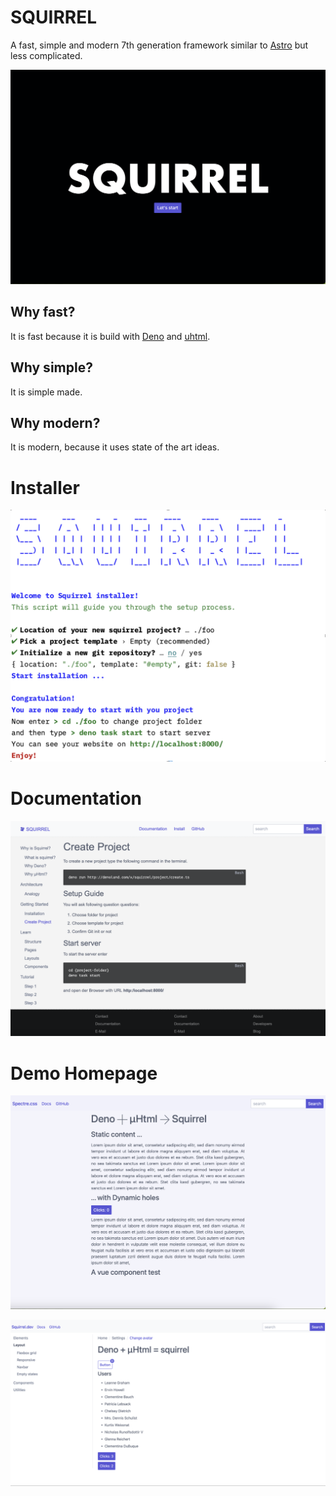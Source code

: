 # SQUIRREL

A fast, simple and modern 7th generation framework similar to [Astro](https://astro.build) but less complicated.

![Squirrel](squirrelA.png)

## Why fast?

It is fast because it is build with [Deno](https://deno.com) and [uhtml](https://webreflection.github.io/uhtml/).

## Why simple?

It is simple made.

## Why modern?

It is modern, because it uses state of the art ideas.

# Installer
![Squirrel](squirrelB1.png)

# Documentation

![Squirrel](squirrelC.png)

# Demo Homepage

![Squirrel](squirrelD.png)

![Squirrel](squirrelE.png)
